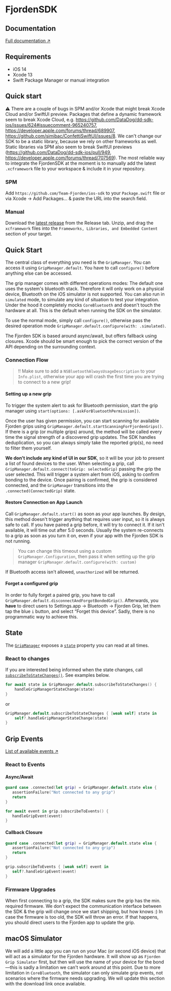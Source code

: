# FjordenSDK

## Documentation

[Full documentation ↗](https://sdk.fjorden.co/)

## Requirements

- iOS 14
- Xcode 13
- Swift Package Manager or manual integration

## Quick start

⚠️ There are a couple of bugs in SPM and/or Xcode that might break Xcode Cloud and/or SwiftUI preview. Packages that define a dynamic framework seem to break Xcode Cloud, e.g. https://github.com/DataDog/dd-sdk-ios/issues/624#issuecomment-965240757, https://developer.apple.com/forums/thread/689907, https://github.com/simibac/ConfettiSwiftUI/issues/8. We can't change our SDK to be a static library, because we rely on other frameworks as well. Static libraries via SPM also seem to break SwiftUI previews (https://github.com/DataDog/dd-sdk-ios/pull/949, https://developer.apple.com/forums/thread/707569). The most reliable way to integrate the FjordenSDK at the moment is to manually add the latest `.xcframework` file to your workspace & include it in your repository.

### SPM

Add `https://github.com/Team-Fjorden/ios-sdk` to your `Package.swift` file or via Xcode → Add Packages… & paste the URL into the search field.

### Manual

Download the [latest release](https://sdk.fjorden.co/releases/1.1.3/FjordenSDK.xcframework.zip) from the Release tab. Unzip, and drag the `xcframework` files into the `Frameworks, Libraries, and Embedded Content` section of your target.

## Quick Start

The central class of everything you need is the `GripManager`. You can access it using `GripManager.default`. You have to call `configure()` before anything else can be accessed.

The grip manager comes with different operations modes: The default one uses the system's bluetooth stack. Therefore it will only work on a physical device, Bluetooth on the iOS simulator is not supported. You can also run in `simulated` mode, to simulate any kind of situation to test your integration. Under the hood it completely mocks `CoreBluetooth` and doesn't touch the hardware at all. This is the default when running the SDK on the simulator.

To use the normal mode, simply call `configure()`, otherwise pass the desired operation mode `GripManager.default.configure(with: .simulated)`.

The Fjorden SDK is based around async/await, but offers fallback using closures. Xcode should be smart enough to pick the correct version of the API depending on the surrounding context.

### Connection Flow

> ‼️ Make sure to add a `NSBluetoothAlwaysUsageDescription` to your `Info.plist`, otherwise your app will crash the first time you are trying to connect to a new grip!

#### Setting up a new grip

To trigger the system alert to ask for Bluetooth permission, start the grip manager using `start(options: [.askForBluetoothPermission])`.

Once the user has given permission, you can start scanning for available Fjorden grips using `GripManager.default.startScanningForFjordenGrips()`. If there is a grip (or multiple grips) around, the method will be called every time the signal strength of a discovered grip updates. The SDK handles deduplication, so you can always simply take the reported grip(s), no need to filter them yourself.

**We don't include any kind of UI in our SDK**, so it will be your job to present a list of found devices to the user. When selecting a grip, call `GripManager.default.connect(toGrip: selectedGrip)` passing the grip the user selected. This will trigger a system alert from iOS, asking to confirm bonding to the device. Once pairing is confirmed, the grip is considered connected, and the `GripManager` transitions into the `.connected(ConnectedGrip)` state.

#### Restore Connection on App Launch

Call `GripManager.default.start()` as soon as your app launches. By design, this method doesn't trigger anything that requires user input, so it is always safe to call. If you have paired a grip before, it will try to connect it. If it isn't available, it will time out after 5.0 seconds. Usually the system re-connects to a grip as soon as you turn it on, even if your app with the Fjorden SDK is not running.

> You can change this timeout using a custom `GripManager.Configuration`, then pass it when setting up the grip manager `GripManager.default.configure(with: custom)`

If Bluetooth access isn't allowed, `unauthorized` will be returned.

#### Forget a configured grip

In order to fully forget a paired grip, you have to call `GripManager.default.disconnectAndForgotBondedGrip()`. Afterwards, you **have** to direct users to Settings.app -> Bluetooth -> Fjorden Grip, let them tap the blue `i` button, and select “Forget this device”. Sadly, there is no programmatic way to achieve this.

## State

The [`GripManager`](https://sdk.fjorden.co/documentation/fjordensdk/gripmanager) exposes a [`state`](https://sdk.fjorden.co/documentation/fjordensdk/gripmanager/state-swift.property) property you can read at all times.

### React to changes

If you are interested being informed when the state changes, call [`subscribeToStateChanges()`](https://sdk.fjorden.co/documentation/fjordensdk/gripmanager/subscribetostatechanges()). See examples below.

```swift
for await state in GripManager.default.subscribeToStateChanges() {
    handleGripManagerStateChange(state)
}
```

or

```swift
GripManager.default.subscribeToStateChanges { [weak self] state in
    self?.handleGripManagerStateChange(state)
}
```

## Grip Events

[List of available events ↗](https://sdk.fjorden.co/documentation/fjordensdk/gripevent)

### React to Events

#### Async/Await

```swift
guard case .connected(let grip) = GripManager.default.state else {
   assertionFailure("Not connected to any grip")
   return
}

for await event in grip.subscribeToEvents() {
   handleGripEvent(event)
}
```

#### Callback Closure

```swift
guard case .connected(let grip) = GripManager.default.state else {
   assertionFailure("Not connected to any grip")
   return
}

grip.subscribeToEvents { [weak self] event in
   self?.handleGripEvent(event)
}
```

### Firmware Upgrades

When first connecting to a grip, the SDK makes sure the grip has the min. required firmware. We don’t expect the communication interface between the SDK & the grip will change once we start shipping, but how knows :) In case the firmware is too old, the SDK will throw an error. If that happens, you should direct users to the Fjorden app to update the grip.

## macOS Simulator

We will add a little app you can run on your Mac (or second iOS device) that will act as a simulator for the Fjorden hardware. It will show up as `Fjorden Grip Simulator` first, but then will use the name of your device for the bond—this is sadly a limitation we can't work around at this point. Due to more limitation in `CoreBluetooth`, the simulator can only simulate grip events, not scenarios where the firmware needs upgrading. We will update this section with the download link once available.
